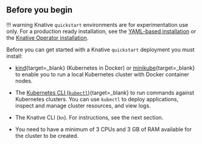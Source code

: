<!-- Snippet used in the following topics:
- /docs/getting-started/README.md
- /docs/install/quickstart-install.md
-->
## Before you begin

!!! warning
    Knative `quickstart` environments are for experimentation use only.
    For a production ready installation, see the [YAML-based installation](/docs/install/yaml-install/)
    or the [Knative Operator installation](/docs/install/operator/knative-with-operators/).

Before you can get started with a Knative `quickstart` deployment you must install:

- [kind](https://kind.sigs.k8s.io/docs/user/quick-start){target=_blank} (Kubernetes in Docker)
or [minikube](https://minikube.sigs.k8s.io/docs/start/){target=_blank} to enable
you to run a local Kubernetes cluster with Docker container nodes.

- The [Kubernetes CLI (`kubectl`)](https://kubernetes.io/docs/tasks/tools/install-kubectl){target=_blank} to run commands against Kubernetes clusters. You can use `kubectl` to deploy applications, inspect and manage cluster resources, and view logs.

- The Knative CLI (`kn`). For instructions, see the next section.

- You need to have a minimum of 3&nbsp;CPUs and 3&nbsp;GB of RAM available for the cluster to be created.
